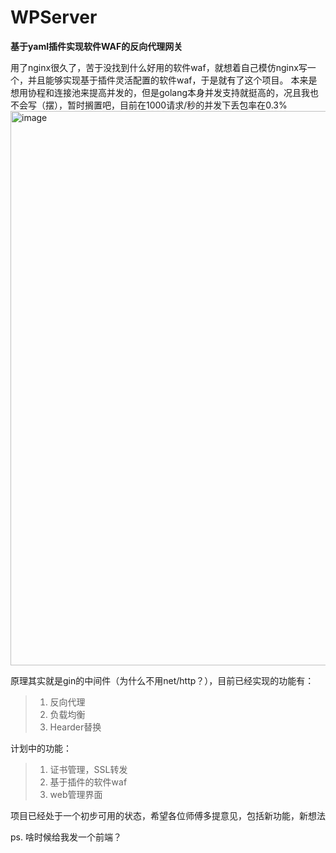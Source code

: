# WPServer

**基于yaml插件实现软件WAF的反向代理网关**

用了nginx很久了，苦于没找到什么好用的软件waf，就想着自己模仿nginx写一个，并且能够实现基于插件灵活配置的软件waf，于是就有了这个项目。
本来是想用协程和连接池来提高并发的，但是golang本身并发支持就挺高的，况且我也不会写（摆），暂时搁置吧，目前在1000请求/秒的并发下丢包率在0.3%
<img width="887" alt="image" src="https://user-images.githubusercontent.com/43137902/208627320-605b06ea-41db-43f0-a73a-d35d8c8866d3.png">


原理其实就是gin的中间件（为什么不用net/http？），目前已经实现的功能有：

> 1. 反向代理
> 2. 负载均衡
> 3. Hearder替换

计划中的功能：

> 1. 证书管理，SSL转发
> 2. 基于插件的软件waf
> 3. web管理界面

项目已经处于一个初步可用的状态，希望各位师傅多提意见，包括新功能，新想法

ps. 啥时候给我发一个前端？
